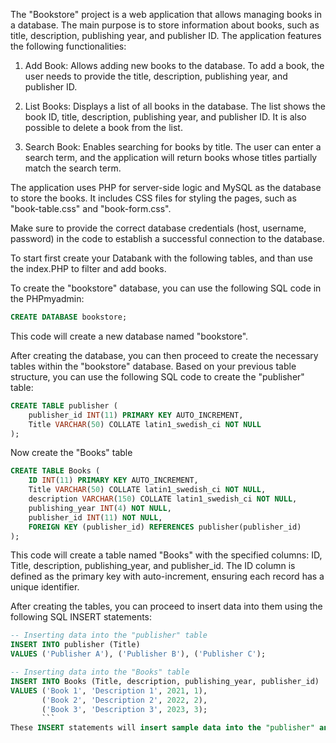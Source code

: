 The "Bookstore" project is a web application that allows managing books in a database. The main purpose is to store information about books, such as title, description, publishing year, and publisher ID. The application features the following functionalities:

1. Add Book: Allows adding new books to the database. To add a book, the user needs to provide the title, description, publishing year, and publisher ID.

2. List Books: Displays a list of all books in the database. The list shows the book ID, title, description, publishing year, and publisher ID. It is also possible to delete a book from the list.

3. Search Book: Enables searching for books by title. The user can enter a search term, and the application will return books whose titles partially match the search term.

The application uses PHP for server-side logic and MySQL as the database to store the books. It includes CSS files for styling the pages, such as "book-table.css" and "book-form.css".

Make sure to provide the correct database credentials (host, username, password) in the code to establish a successful connection to the database.

To start first create your Databank with the following tables, and than use the index.PHP to filter and add books. 

To create the "bookstore" database, you can use the following SQL code in the PHPmyadmin:

```sql
CREATE DATABASE bookstore;
```

This code will create a new database named "bookstore".

After creating the database, you can then proceed to create the necessary tables within the "bookstore" database. Based on your previous table structure, you can use the following SQL code to create the "publisher" table:

```sql
CREATE TABLE publisher (
    publisher_id INT(11) PRIMARY KEY AUTO_INCREMENT,
    Title VARCHAR(50) COLLATE latin1_swedish_ci NOT NULL
);
```

Now create the "Books" table

```sql
CREATE TABLE Books (
    ID INT(11) PRIMARY KEY AUTO_INCREMENT,
    Title VARCHAR(50) COLLATE latin1_swedish_ci NOT NULL,
    description VARCHAR(150) COLLATE latin1_swedish_ci NOT NULL,
    publishing_year INT(4) NOT NULL,
    publisher_id INT(11) NOT NULL,
    FOREIGN KEY (publisher_id) REFERENCES publisher(publisher_id)
);
```

This code will create a table named "Books" with the specified columns: ID, Title, description, publishing_year, and publisher_id. The ID column is defined as the primary key with auto-increment, ensuring each record has a unique identifier.



After creating the tables, you can proceed to insert data into them using the following SQL INSERT statements:

```sql
-- Inserting data into the "publisher" table
INSERT INTO publisher (Title)
VALUES ('Publisher A'), ('Publisher B'), ('Publisher C');

-- Inserting data into the "Books" table
INSERT INTO Books (Title, description, publishing_year, publisher_id)
VALUES ('Book 1', 'Description 1', 2021, 1),
       ('Book 2', 'Description 2', 2022, 2),
       ('Book 3', 'Description 3', 2023, 3);
       ```
These INSERT statements will insert sample data into the "publisher" and "Books" tables. Adjust the values and number of rows as needed for your specific data.


